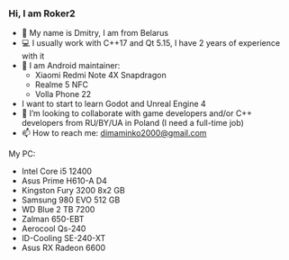 ### Hi, I am Roker2

- :man: My name is Dmitry, I am from Belarus
- :computer: I usually work with C++17 and Qt 5.15, I have 2 years of experience with it
- 🤖 I am Android maintainer:
  - Xiaomi Redmi Note 4X Snapdragon
  - Realme 5 NFC
  - Volla Phone 22
- I want to start to learn Godot and Unreal Engine 4
- 👯 I’m looking to collaborate with game developers and/or C++ developers from RU/BY/UA in Poland (I need a full-time job)
- 📫 How to reach me: dimaminko2000@gmail.com

My PC:
- Intel Core i5 12400
- Asus Prime H610-A D4
- Kingston Fury 3200 8x2 GB
- Samsung 980 EVO 512 GB
- WD Blue 2 TB 7200
- Zalman 650-EBT
- Aerocool Qs-240
- ID-Cooling SE-240-XT
- Asus RX Radeon 6600
